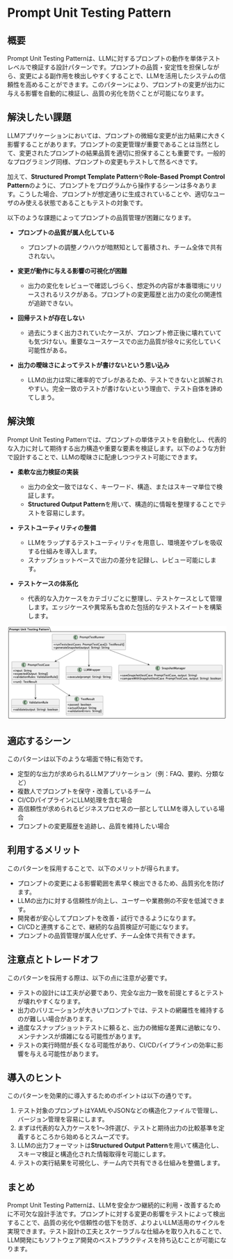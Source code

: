 # Prompt Unit Testing Pattern

## 概要

Prompt Unit Testing Patternは、LLMに対するプロンプトの動作を単体テストレベルで検証する設計パターンです。プロンプトの品質・安定性を担保しながら、変更による副作用を検出しやすくすることで、LLMを活用したシステムの信頼性を高めることができます。このパターンにより、プロンプトの変更が出力に与える影響を自動的に検証し、品質の劣化を防ぐことが可能になります。

## 解決したい課題

LLMアプリケーションにおいては、プロンプトの微細な変更が出力結果に大きく影響することがあります。プロンプトの変更管理が重要であることは当然として、変更されたプロンプトの結果品質を適切に担保することも重要です。一般的なプログラミング同様、プロンプトの変更もテストして然るべきです。

加えて、**Structured Prompt Template Pattern**や**Role-Based Prompt Control Pattern**のように、プロンプトをプログラムから操作するシーンは多々あります。こうした場合、プロンプトが想定通りに生成されていることや、適切なユーザのみ使える状態であることもテストの対象です。

以下のような課題によってプロンプトの品質管理が困難になります。

- **プロンプトの品質が属人化している**
  - プロンプトの調整ノウハウが暗黙知として蓄積され、チーム全体で共有されない。

- **変更が動作に与える影響の可視化が困難**
  - 出力の変化をレビューで確認しづらく、想定外の内容が本番環境にリリースされるリスクがある。プロンプトの変更履歴と出力の変化の関連性が追跡できない。

- **回帰テストが存在しない**
  - 過去にうまく出力されていたケースが、プロンプト修正後に壊れていても気づけない。重要なユースケースでの出力品質が徐々に劣化していく可能性がある。

- **出力の曖昧さによってテストが書けないという思い込み**
  - LLMの出力は常に確率的でブレがあるため、テストできないと誤解されやすい。完全一致のテストが書けないという理由で、テスト自体を諦めてしまう。

## 解決策

Prompt Unit Testing Patternでは、プロンプトの単体テストを自動化し、代表的な入力に対して期待する出力構造や重要な要素を検証します。以下のような方針で設計することで、LLMの曖昧さに配慮しつつテスト可能にできます。

- **柔軟な出力検証の実装**
  - 出力の全文一致ではなく、キーワード、構造、またはスキーマ単位で検証します。
  - **Structured Output Pattern**を用いて、構造的に情報を整理することでテストを容易にします。

- **テストユーティリティの整備**
  - LLMをラップするテストユーティリティを用意し、環境差やブレを吸収する仕組みを導入します。
  - スナップショットベースで出力の差分を記録し、レビュー可能にします。

- **テストケースの体系化**
  - 代表的な入力ケースをカテゴリごとに整理し、テストケースとして管理します。エッジケースや異常系も含めた包括的なテストスイートを構築します。

![img](./uml/images/prompt_unit_testing_pattern.png)

## 適応するシーン

このパターンは以下のような場面で特に有効です。

- 定型的な出力が求められるLLMアプリケーション（例：FAQ、要約、分類など）
- 複数人でプロンプトを保守・改善しているチーム
- CI/CDパイプラインにLLM処理を含む場合
- 高信頼性が求められるビジネスプロセスの一部としてLLMを導入している場合
- プロンプトの変更履歴を追跡し、品質を維持したい場合

## 利用するメリット

このパターンを採用することで、以下のメリットが得られます。

- プロンプトの変更による影響範囲を素早く検出できるため、品質劣化を防げます。
- LLMの出力に対する信頼性が向上し、ユーザーや業務側の不安を低減できます。
- 開発者が安心してプロンプトを改善・試行できるようになります。
- CI/CDと連携することで、継続的な品質検証が可能になります。
- プロンプトの品質管理が属人化せず、チーム全体で共有できます。

## 注意点とトレードオフ

このパターンを採用する際は、以下の点に注意が必要です。

- テストの設計には工夫が必要であり、完全な出力一致を前提とするとテストが壊れやすくなります。
- 出力のバリエーションが大きいプロンプトでは、テストの網羅性を維持するのが難しい場合があります。
- 過度なスナップショットテストに頼ると、出力の微細な差異に過敏になり、メンテナンスが煩雑になる可能性があります。
- テストの実行時間が長くなる可能性があり、CI/CDパイプラインの効率に影響を与える可能性があります。

## 導入のヒント

このパターンを効果的に導入するためのポイントは以下の通りです。

1. テスト対象のプロンプトはYAMLやJSONなどの構造化ファイルで管理し、バージョン管理を容易にします。
2. まずは代表的な入力ケースを1〜3件選び、テストと期待出力の比較基準を定義するところから始めるとスムーズです。
3. LLMの出力フォーマットは**Structured Output Pattern**を用いて構造化し、スキーマ検証と構造化された情報取得を可能にします。
4. テストの実行結果を可視化し、チーム内で共有できる仕組みを整備します。

## まとめ

Prompt Unit Testing Patternは、LLMを安全かつ継続的に利用・改善するために不可欠な設計手法です。プロンプトに対する変更の影響をテストによって検出することで、品質の劣化や信頼性の低下を防ぎ、よりよいLLM活用のサイクルを実現できます。テスト設計の工夫とスケーラブルな仕組みを取り入れることで、LLM開発にもソフトウェア開発のベストプラクティスを持ち込むことが可能になります。
